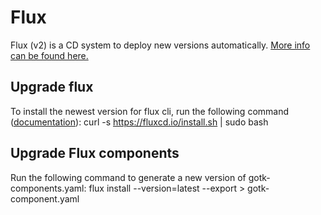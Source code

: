 # Flux
Flux (v2) is a CD system to deploy new versions automatically. [More info can be found here.](https://fluxcd.io/)

## Upgrade flux
To install the newest version for flux cli, run the following command ([documentation](https://fluxcd.io/docs/installation/)):
    curl -s https://fluxcd.io/install.sh | sudo bash

## Upgrade Flux components
Run the following command to generate a new version of gotk-components.yaml:
    flux install --version=latest --export > gotk-component.yaml


